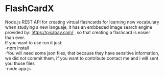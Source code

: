 # FlashCardX
Node.js REST API for creating virtual flashcards for learning new vocabulary when studying a new languaje, it has an embbeded image search engine provided by: https://pixabay.com/ , so that creating a flashcard is easier than ever.<br/>
If you want to use run it just:<br/>
-npm install<br/>
-You will need some json files, that because they have sensitive information, we did not commit them, if you want to contribute contact me and i will sent you those files<br/>
-node app.js<br/>
